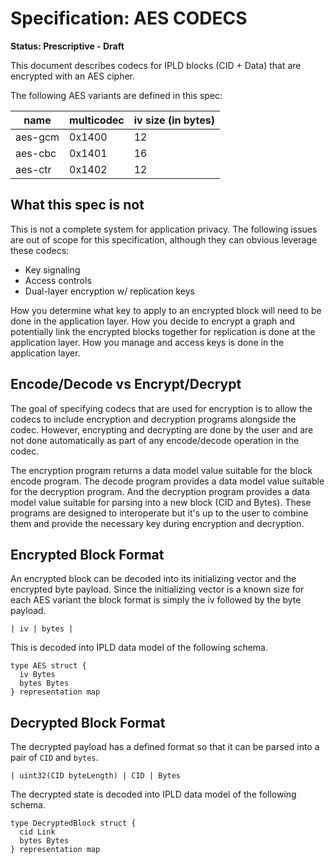 # Specification: AES CODECS

**Status: Prescriptive - Draft**

This document describes codecs for IPLD blocks (CID + Data) that are encrypted with
an AES cipher.

The following AES variants are defined in this spec:

| name | multicodec | iv size (in bytes) |
| --- | --- | --- |
| aes-gcm | 0x1400 | 12 |
| aes-cbc | 0x1401 | 16 |
| aes-ctr | 0x1402 | 12 |

## What this spec is not

This is not a complete system for application privacy. The following issues are
out of scope for this specification, although they can obvious leverage these codecs:

* Key signaling
* Access controls
* Dual-layer encryption w/ replication keys

How you determine what key to apply to an encrypted block will need to be done in the
application layer. How you decide to encrypt a graph and potentially link the encrypted
blocks together for replication is done at the application layer. How you manage and access
keys is done in the application layer.

## Encode/Decode vs Encrypt/Decrypt

The goal of specifying codecs that are used for encryption is to allow the codecs to
include encryption and decryption programs alongside the codec. However, encrypting and
decrypting are done by the user and are not done automatically as part of any encode/decode
operation in the codec.

The encryption program returns a data model value suitable for the block encode program. The
decode program provides a data model value suitable for the decryption program. And the decryption
program provides a data model value suitable for parsing into a new block (CID and Bytes). These
programs are designed to interoperate but it's up to the user to combine them and provide the
necessary key during encryption and decryption.

## Encrypted Block Format

An encrypted block can be decoded into its initializing vector and the encrypted byte
payload. Since the initializing vector is a known size for each AES variant the block
format is simply the iv followed by the byte payload.

```
| iv | bytes |
```

This is decoded into IPLD data model of the following schema.

```ipldsch
type AES struct {
  iv Bytes
  bytes Bytes
} representation map
```

## Decrypted Block Format

The decrypted payload has a defined format so that it can be parsed into a pair of `CID` and
`bytes`.

```
| uint32(CID byteLength) | CID | Bytes
```

The decrypted state is decoded into IPLD data model of the following schema.

```ipldsch
type DecryptedBlock struct {
  cid Link
  bytes Bytes
} representation map
```

